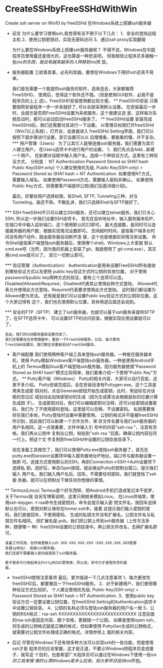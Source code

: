 # CreateSSHbyFreeSSHdWithWin
Create ssh server on Win10 by freeSSHd
在Windows系统上搭建ssh服务器
* 前言
  为什么要学习使用ssh,我觉得有且不限于以下几点：
  1、安全的登陆远程主机
  2、使用公钥密钥对，实现无密码访问
  3、通过ssh proxy实现翻墙
  
  为什么要在Windows系统上搭建ssh服务器呢？
  不得不说，Windows在中国程序员使用量还是很大的，这也算是一种悲哀吧。
  但我相信让程序员多接触一些*nix的东西，就会有越来越多的人转移到*nix阵
  营。

* 服务器配置
  工欲善其事，必先利其器。要想在Windows下用好ssh还真不简单。

  我们首先需要一个能提供ssh服务的软件，选来选去，大家都推荐FreeSSHD。
  使用后，觉得这个软件还不错。（但是使用GUI软件，必竟不是程序员的上上
  选）。FreeSSHD安装使用都比较方便。
** FreeSSHD安装
    只需要按照安装程序一步一步来就好了, 可以全部采用默认设置。
    在安装最后一步时，会提示是否把FreeSSHd设置为系统服务，这个我建议选
    是，这样每次系统启动时，都可以自动启动freeSSHd服务了。
** freeSSHd设置
   安装完成freeSSHd后，我们还需要对其进行一下设置。
   以管理员权限打开freeSSHd（Win7以上系统），打开会，会直接进入
   freeSSHd Setting界面。我们可以按照下面步骤进行设置，其它设置可以以
   后慢慢看，都能看的懂，并不复杂。
*** 用户管理（Users）
    为了让其它人能够连接ssh服务器，我们需要为其它人建立用户。
    在Users选项卡中进行用户的设置。
    1、我们先点击Add...新建一个用户。
    在新建对话框中输入用户名，选择一个种验证方式。这里有三种验证方式，
    分别是：
    NT Authentication
    Password Stored as SHA1 hash
    Public Key(SSH only)
    个人建议使用优先级, Public Key(SSH only) > Password Stored as SHA1
    hash > NT Authentication.
    如果使用NT方式，需要输入域名。
    如果使用Password方式，需要输入密码并确认。
    如果使用Public Key方式，则需要客户端提供公钥(我们后面详细介绍)。
    
    最后，好要给用户选择权限。有Shell, SFTP, Tunneling三种，对与
    Tunneling，我还不熟，不敢乱讲，我们只选择Shell与SFTP就好了。

*** SSH
    freeSSHd不只可以建立SSH服务，还可以建立telnet服务，我们只关心SSH,
    所以这一步我们设置SSH选项卡。
    首先在监听地址中，输入服务器本机IP。
    在端口号中输入监听端口，这个使用默认的22即可。
    最大连接数，是同时可以连接服务器的用户数，根据实现情况设置即可。
    空闲超时时间，是指客户端多长时间没有用户动作，就由服务器自动断开连
    接，这个也是根据实际情况来设置。
    命令Shell是指客户端登陆ssh服务器后，使用哪个shell。Windows上大家就
    默认cmd.exe吧（当然，因为我的机器上安装了git，我就使用了
    git-cmd.exe），其实用cmd.exe就可以了。
    其它一切默认即可。

*** 验证管理（Authentication）
    Authentication是用来设置FreeSSHd所有接收到哪些验证方式以及使用
    public key验证方式时公钥的存放位置。
    对于使用password与public key两种方式的验证，都有三个选项可以选，
    Disabled/Allowed/Required，Disabled代表禁止使用此种方式登陆，
    Allowed代表允许使用此方式登陆，Required代表要求使用此方式登陆。
    这时我们都设置为Allowed更为灵活。
    还有就是我们可以设置Public key验证方式的公钥存位置，这个大家记得有
    这个，我们也先使用默认位置，具休用途后面还会说到。

*** 安全的FTP（SFTP）
    建立了ssh服务器，也就可以基于ssh服务来提供SFTP了，在SFTP选项卡中，
    可以设置SFTP的访问目录。根据实现应用设置就可以了。
    
    至此，我们的SSH服务器就设置完成了。
    我们还需要在任务管理器中，重启一下FreeSSHD服务。以后，每次更改
    freeSSHd设置后，我们都应该重新启动freeSSHd服务。



* 客户端配置
   我们使用两种客户端工具来登陆ssh服务器。一种是在服务器本机，使用
   Putty模拟Windows客户端登陆ssh服务器。一种是使用Android手机上的
   Termux模拟linux客户端登陆ssh服务器。因为服务器使用"Password Stored
   as SHA1 hash"模式比较简单，我们着重介绍一下使用"Public Key"方式。
** Putty客户端（Windows）
    Putty的相关内容，大家可以自行百度，这里不多介绍。
    Putty安装完成后，会在安装目录有Puttygen.exe。这个工具是用来生成密
    钥对的。点击Generate按钮开始生成密钥，此时，用鼠标在对话框的空白区
    域划动会加快密钥对的生成（因为生成算法会根据鼠标的位置计算生成因
    子）。
    生成密钥对后，我们可以编辑密钥对注释，还可以给密钥设置密码，我们为
    了不使用密码登陆，这里就可以忽略，不设置密码。
    私钥需要保存在我们本地，Putty登陆时设置中需要使用。
    公钥的格式并不能被freeSSHd所识别，因此我们可以新建一个文件文件，保
    存文件名要与我们ssh服务器的用户名相同，这一点很重要，文件中输入引
    号中的内容"ssh-rsa "，注意有空格。我们再从公钥中
    复制出公钥，粘贴到"ssh-rsa "后面，确保公钥内容在同一行上。把这个文
    件复制到freeSSHd中设置的公钥存放目录下。
    
    现在准备工具做完了，我们可以使用Putty.exe登陆ssh服务器了，首先在
    putty.exe的session设置项中输入服务器地址IP地址，端口号与服务器设置一致即
    可。连接方式使用默认的SSH。再到Connection->SSH->Auth设置项下选择私
    钥。选好后，单击Open按钮。就会弹出Putty的控制台窗口，提示我们输入
    用户名，我们输入用户名后，回车。不需要任何密码，我们就登陆了ssh服
    务器。就可以在控制台下做任何你想做的事情。

** Termux(Linux)
    Termux是个好东西呀，把Android手机打造成笔记本不是梦，关于Termux我
    会另写博客说明，这里只用她来模拟Linux。
    在Linux终端里，使用ssh-keygen -t rsa命令生成密钥对。命令会提示输入密
    钥文件名，按回车选择默认也可以，密钥对默认保存在home/.ssh中。接着
    会提示我们输入密钥的密码，我们直接回车，不使用密码。
    生成的私钥文件没有扩展名，公钥文件名与私钥文件名相同，
    但扩展名是.pub。我们把公钥上传到ssh服务器（上传方法多种，随便哪一
    种）freeSSHd设置的公钥目录中。再公钥文件改名，去掉扩展名即可。
    
    准备工作完成，在终端里输入ssh XXX.XXX.XXX.XXX（XXX.XXX.XXX.XXX是服
    务器ip地址） 连接ssh服务器。
    我们还是不需要输入密码就登陆了ssh服务器。
    
    是不是命令行用起来比Putty的GUI更简单，所以说，命令行才是程序员的最
    爱。


* freeSSHd使用注意事项
  最后，更次强调一下几点注意事项 
  1、每次更改完freeSSHD后，都要重启一下freeSSHd服务。
  2、对于新建用户，我们使用哪种验证方式比较好。
  个人建议使用优先级, Public Key(SSH only) > Password Stored as SHA1
  hash > NT Authentication.
  3、使用public key验证方式一定要设置公钥位置，在freeSSHd Setting的Authentication选项卡
  中设置公钥目录。
  4、公钥的名称必须与登陆ssh服务器的用户名一致
  5、公钥的RSA格式：rsa-ssh XXXXXXXXXXXXXXXXXXXXXXXXXXX
  注意前面的rsa-ssh是固定内容，跟个空格，更跟随一个公钥。
  如果是使用open ssh，则生成的公钥格式就是正确的格式，但如果使用
  PuttyGen生成的公钥格式，就需要对公钥文件处理成正确的格式。详情参照上
  面的相关内容。


* 后记
  尽管在Windows下还有很多种方法可以实现ssh的一些功能，但是使用ssh才是
  程序员的应该掌握，这才是正道，不要让Windows把程序员变成傻子，我写这
  个目的，也是希望广大程序员可以通过在Windows下使用一些*nix的工具来慢
  慢的认清Windows是多么拉圾，祝大家早日投向*nix怀抱。

    
    
    


